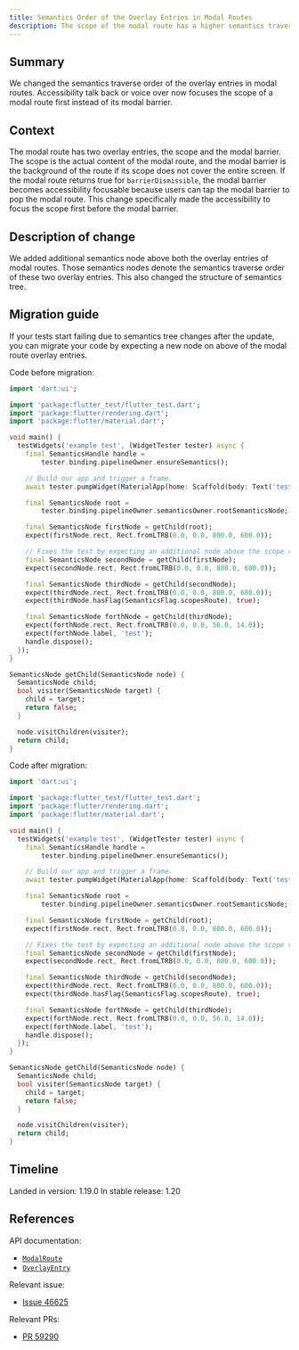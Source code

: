 ```yaml
---
title: Semantics Order of the Overlay Entries in Modal Routes
description: The scope of the modal route has a higher semantics traverse order than its modal barrier.
---
```


## Summary

We changed the semantics traverse order of the overlay entries in modal routes.
Accessibility talk back or voice over now focuses the scope of a modal route
first instead of its modal barrier.

## Context

The modal route has two overlay entries, the scope and the modal barrier. The
scope is the actual content of the modal route, and the modal barrier is the
background of the route if its scope does not cover the entire screen. If the
modal route returns true for `barrierDismissible`, the modal barrier becomes
accessibility focusable because users can tap the modal barrier to pop the
modal route. This change specifically made the accessibility to focus the scope
first before the modal barrier.

## Description of change

We added additional semantics node above both the overlay entries of modal routes.
Those semantics nodes denote the semantics traverse order of these two overlay entries.
This also changed the structure of semantics tree.

## Migration guide

If your tests start failing due to semantics tree changes after the update,
you can migrate your code by expecting a new node on above of the modal route
overlay entries.

Code before migration:

```dart
import 'dart:ui';

import 'package:flutter_test/flutter_test.dart';
import 'package:flutter/rendering.dart';
import 'package:flutter/material.dart';

void main() {
  testWidgets('example test', (WidgetTester tester) async {
    final SemanticsHandle handle =
        tester.binding.pipelineOwner.ensureSemantics();

    // Build our app and trigger a frame.
    await tester.pumpWidget(MaterialApp(home: Scaffold(body: Text('test'))));

    final SemanticsNode root =
        tester.binding.pipelineOwner.semanticsOwner.rootSemanticsNode;

    final SemanticsNode firstNode = getChild(root);
    expect(firstNode.rect, Rect.fromLTRB(0.0, 0.0, 800.0, 600.0));

    // Fixes the test by expecting an additional node above the scope route.
    final SemanticsNode secondNode = getChild(firstNode);
    expect(secondNode.rect, Rect.fromLTRB(0.0, 0.0, 800.0, 600.0));

    final SemanticsNode thirdNode = getChild(secondNode);
    expect(thirdNode.rect, Rect.fromLTRB(0.0, 0.0, 800.0, 600.0));
    expect(thirdNode.hasFlag(SemanticsFlag.scopesRoute), true);

    final SemanticsNode forthNode = getChild(thirdNode);
    expect(forthNode.rect, Rect.fromLTRB(0.0, 0.0, 56.0, 14.0));
    expect(forthNode.label, 'test');
    handle.dispose();
  });
}

SemanticsNode getChild(SemanticsNode node) {
  SemanticsNode child;
  bool visiter(SemanticsNode target) {
    child = target;
    return false;
  }

  node.visitChildren(visiter);
  return child;
}
```

Code after migration:

```dart
import 'dart:ui';

import 'package:flutter_test/flutter_test.dart';
import 'package:flutter/rendering.dart';
import 'package:flutter/material.dart';

void main() {
  testWidgets('example test', (WidgetTester tester) async {
    final SemanticsHandle handle =
        tester.binding.pipelineOwner.ensureSemantics();

    // Build our app and trigger a frame.
    await tester.pumpWidget(MaterialApp(home: Scaffold(body: Text('test'))));

    final SemanticsNode root =
        tester.binding.pipelineOwner.semanticsOwner.rootSemanticsNode;

    final SemanticsNode firstNode = getChild(root);
    expect(firstNode.rect, Rect.fromLTRB(0.0, 0.0, 800.0, 600.0));

    // Fixes the test by expecting an additional node above the scope route.
    final SemanticsNode secondNode = getChild(firstNode);
    expect(secondNode.rect, Rect.fromLTRB(0.0, 0.0, 800.0, 600.0));

    final SemanticsNode thirdNode = getChild(secondNode);
    expect(thirdNode.rect, Rect.fromLTRB(0.0, 0.0, 800.0, 600.0));
    expect(thirdNode.hasFlag(SemanticsFlag.scopesRoute), true);

    final SemanticsNode forthNode = getChild(thirdNode);
    expect(forthNode.rect, Rect.fromLTRB(0.0, 0.0, 56.0, 14.0));
    expect(forthNode.label, 'test');
    handle.dispose();
  });
}

SemanticsNode getChild(SemanticsNode node) {
  SemanticsNode child;
  bool visiter(SemanticsNode target) {
    child = target;
    return false;
  }

  node.visitChildren(visiter);
  return child;
}
```

## Timeline

Landed in version: 1.19.0
In stable release: 1.20

## References

API documentation:
* [`ModalRoute`][]
* [`OverlayEntry`][]

Relevant issue:
* [Issue 46625][]

Relevant PRs:
* [PR 59290][]

[`ModalRoute`]: {{site.api}}/flutter/widgets/ModalRoute-class.html
[`OverlayEntry`]: {{site.api}}/flutter/widgets/OverlayEntry-class.html
[Issue 46625]: {{site.github}}/flutter/flutter/issues/46625
[PR 59290]: {{site.github}}/flutter/flutter/pull/59290
